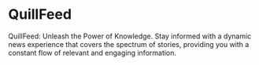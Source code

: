 # QuillFeed

QuillFeed: Unleash the Power of Knowledge. Stay informed with a dynamic news experience that covers the spectrum of stories, providing you with a constant flow of relevant and engaging information.


